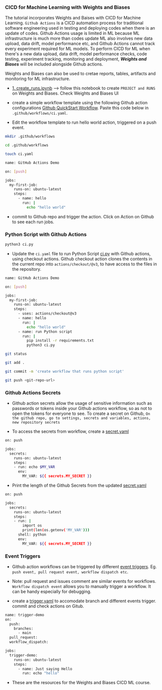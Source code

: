 ### CICD for Machine Learning with Weights and Biases

The tutorial incorporates Weights and Baises with CICD for Machine Learning. ```Github Actions``` is a CICD automation process for traditional software engineering used in testing and deploying codes when there is an update of codes. Github Actions usage is limited in ML because ML infrastructure is much more than codes update ML also involves new data upload, data drift, model performance etc, and Github Actions cannot track every experiment required for ML models. To perform CICD for ML when there's a new data upload, data drift, model performance checks, code testing, experiment tracking, monitoring and deployment, ***Weights and Biases*** will be included alongside Github actions.

Weights and Biases can also be used to cretae reports, tables, artifacts and monitoring for ML infrastructure.

* [1. create_runs.ipynb](https://github.com/bluemusk24/cicd_wandb/blob/main/1.%20create_runs.ipynb) --> follow this notebook to create ```PROJECT and RUNS``` on Weights and Biases. Check Weights and Biases UI

* create a simple workflow template using the following Github action configurations [Github QuickStart Workflow](https://docs.github.com/en/actions/writing-workflows/quickstart). Paste this code below in ```.github/workflows/ci.yaml```. 

* Edit the workflow template to run hello world action, triggered on a push event.

```bash
mkdir .github/workflows

cd .github/workflows

touch ci.yaml

name: GitHub Actions Demo                                                                                         # name of the Github workflow

on: [push]                                                                                                        # github event to trigger a workflow

jobs:                                                                                                             # workflow jobs
  my-first-job:                                                                                                   # name of job
    runs-on: ubuntu-latest                                                                                        # os the workflow runs on
    steps:
      - name: hello                                                                                               # name of the first step to run
        run: |                                                                                                    # first step to run. use | for multiple lines
          echo "hello world"                                                                                   

```

* commit to Github repo and trigger the action. Click on Action on Github to see each run jobs.

### Python Script with Github Actions

```bash
python3 ci.py
```

* Update the ```ci.yaml``` file to run Python Script [ci.py](https://github.com/bluemusk24/cicd_wandb/blob/main/ci.py) with Github actions, using checkout actions. Github checkout action clones the contents in the current repo into ```actions/checkout/@v3```, to have access to the files in the repository.

```bash
name: GitHub Actions Demo                                                                                         

on: [push]                                                                                                        

jobs:                                                                                                             
  my-first-job:                                                                                                   
    runs-on: ubuntu-latest                                                                                        
    steps:
      - uses: actions/checkout@v3
      - name: hello                                                            
        run: |                                                                                                    
          echo "hello world"
      - name: run Python script
        run: |
          pip install -r requirements.txt
          python3 ci.py                                                                                   

git status

git add .

git commit -m 'create workflow that runs python script'

git push <git-repo-url>
```

### Github Actions Secrets

* Github action secrets allow the usage of sensitive information such as passwords or tokens inside your Github actions workflow, so as not to open the tokens for everyone to see. To create a secret on Github, ```On the github repo, go to settings, secrets and variables, actions, new repository secrets```

* To access the secrets from workflow, create a [secret.yaml]()

```bash
on: push

jobs:
  secrets:
    runs-on: ubuntu-latest
    steps:
    - run: echo $MY_VAR
      env:
        MY_VAR: ${{ secrets.MY_SECRET }}
```

* Print the length of the Github Secrets from the updated [secret.yaml](https://github.com/bluemusk24/cicd_wandb/blob/main/.github/workflows/secret.yaml)

```bash
on: push

jobs:
  secrets:
    runs-on: ubuntu-latest
    steps:
    - run: |
        import os
        print(len(os.getenv('MY_VAR')))
      shell: python
      env:
        MY_VAR: ${{ secrets.MY_SECRET }}
```

### Event Triggers

* Github action workflows can be triggered by different [event triggers](https://docs.github.com/en/actions/writing-workflows/choosing-when-your-workflow-runs/events-that-trigger-workflows). Eg. ```push event, pull request event, workflow dispatch etc```. 
* Note: pull request and issues comment are similar events for workflows. ```Workflow dispatch event``` allows you to manually trigger a workflow. It can be handy especially for debugging.

* create a [trigger.yaml]() to accomodate branch and different events trigger. commit and check actions on Gitub.

```bash
name: trigger-demo
on:
  push:
    branches:
      - main
  pull_request:
  workflow_dispatch:

jobs:
  trigger-demo:
    runs-on: ubuntu-latest
    steps:
      - name: Just saying Hello
        run: echo "hello"
```

* These are the resources for the Weights and Biases CICD ML course.
